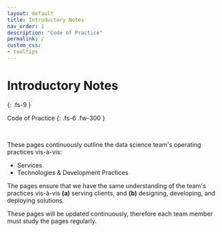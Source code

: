 ```yaml
---
layout: default
title: Introductory Notes
nav_order: 1
description: "Code of Practice"
permalink: /
custom_css:
- tooltips
---
```


# Introductory Notes
{: .fs-9 }

Code of Practice
{: .fs-6 .fw-300 }

<br>

These pages continuously outline the data science team's operating practices vis-à-vis:

* Services
* Technologies & Development Practices

The pages ensure that we have the same understanding of the team's practices vis-à-vis **(a)** serving
clients, and **(b)** designing, developing, and deploying solutions.

These pages will be updated continuously, therefore each team member must study the pages regularly.

<br>
<br>
<br>
<br>
